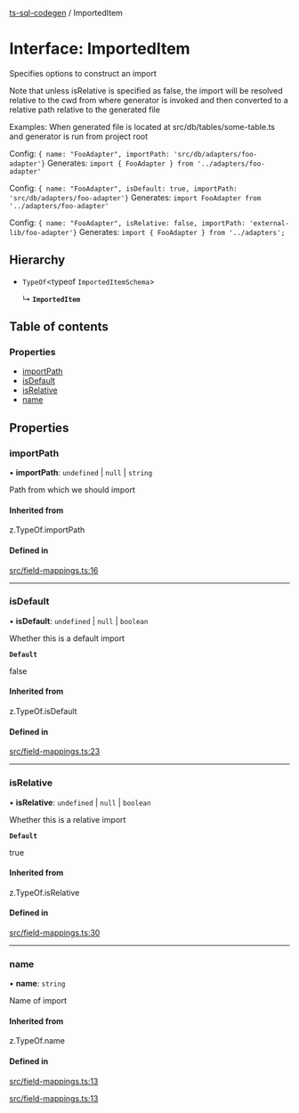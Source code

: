 [ts-sql-codegen](../README.md) / ImportedItem

# Interface: ImportedItem

Specifies options to construct an import

Note that unless isRelative is specified as false, the import will be
resolved relative to the cwd from where generator is invoked and
then converted to a relative path relative to the generated file

Examples: 
   When generated file is located at src/db/tables/some-table.ts and generator
   is run from project root

   Config: `{ name: "FooAdapter", importPath: 'src/db/adapters/foo-adapter'}`
   Generates:  `import { FooAdapter } from '../adapters/foo-adapter'`

   Config: `{ name: "FooAdapter", isDefault: true, importPath: 'src/db/adapters/foo-adapter'}`
   Generates: `import FooAdapter from '../adapters/foo-adapter'`

   Config: `{ name: "FooAdapter", isRelative: false, importPath: 'external-lib/foo-adapter'}`
   Generates: `import { FooAdapter } from '../adapters';`

## Hierarchy

- `TypeOf`<typeof `ImportedItemSchema`\>

  ↳ **`ImportedItem`**

## Table of contents

### Properties

- [importPath](ImportedItem.md#importpath)
- [isDefault](ImportedItem.md#isdefault)
- [isRelative](ImportedItem.md#isrelative)
- [name](ImportedItem.md#name)

## Properties

### importPath

• **importPath**: `undefined` \| ``null`` \| `string`

Path from which we should import

#### Inherited from

z.TypeOf.importPath

#### Defined in

[src/field-mappings.ts:16](https://github.com/lorefnon/ts-sql-codegen/blob/a9c6e02/src/field-mappings.ts#L16)

___

### isDefault

• **isDefault**: `undefined` \| ``null`` \| `boolean`

Whether this is a default import

**`Default`**

false

#### Inherited from

z.TypeOf.isDefault

#### Defined in

[src/field-mappings.ts:23](https://github.com/lorefnon/ts-sql-codegen/blob/a9c6e02/src/field-mappings.ts#L23)

___

### isRelative

• **isRelative**: `undefined` \| ``null`` \| `boolean`

Whether this is a relative import

**`Default`**

true

#### Inherited from

z.TypeOf.isRelative

#### Defined in

[src/field-mappings.ts:30](https://github.com/lorefnon/ts-sql-codegen/blob/a9c6e02/src/field-mappings.ts#L30)

___

### name

• **name**: `string`

Name of import

#### Inherited from

z.TypeOf.name

#### Defined in

[src/field-mappings.ts:13](https://github.com/lorefnon/ts-sql-codegen/blob/a9c6e02/src/field-mappings.ts#L13)

[src/field-mappings.ts:13](https://github.com/lorefnon/ts-sql-codegen/blob/a9c6e02/src/field-mappings.ts#L13)
